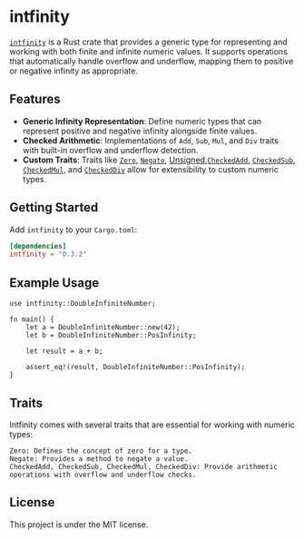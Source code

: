 # intfinity

[`intfinity`](https://github.com/samarthsoup/intfinity/blob/master/src/intfinity.rs) is a Rust crate that provides a generic type for representing and working with both finite and infinite numeric values. It supports operations that automatically handle overflow and underflow, mapping them to positive or negative infinity as appropriate.

## Features

- **Generic Infinity Representation**: Define numeric types that can represent positive and negative infinity alongside finite values.
- **Checked Arithmetic**: Implementations of `Add`, `Sub`, `Mul`, and `Div` traits with built-in overflow and underflow detection.
- **Custom Traits**: Traits like [`Zero`](https://github.com/samarthsoup/intfinity/blob/27a937e3e4aea0197783b634083f06d0a3fae59f/src/traits.rs#L1), [`Negate`](https://github.com/samarthsoup/intfinity/blob/27a937e3e4aea0197783b634083f06d0a3fae59f/src/traits.rs#L8), [Unsigned](https://github.com/samarthsoup/intfinity/blob/27a937e3e4aea0197783b634083f06d0a3fae59f/src/traits.rs#L30),[`CheckedAdd`](https://github.com/samarthsoup/intfinity/blob/27a937e3e4aea0197783b634083f06d0a3fae59f/src/traits.rs#L13), [`CheckedSub`](https://github.com/samarthsoup/intfinity/blob/27a937e3e4aea0197783b634083f06d0a3fae59f/src/traits.rs#L17), [`CheckedMul`](https://github.com/samarthsoup/intfinity/blob/27a937e3e4aea0197783b634083f06d0a3fae59f/src/traits.rs#L21), and [`CheckedDiv`](https://github.com/samarthsoup/intfinity/blob/27a937e3e4aea0197783b634083f06d0a3fae59f/src/traits.rs#L26) allow for extensibility to custom numeric types.

## Getting Started

Add `intfinity` to your `Cargo.toml`:

```toml
[dependencies]
intfinity = "0.3.2"
```

## Example Usage
```
use intfinity::DoubleInfiniteNumber;

fn main() {
    let a = DoubleInfiniteNumber::new(42);
    let b = DoubleInfiniteNumber::PosInfinity;
    
    let result = a + b;
    
    assert_eq!(result, DoubleInfiniteNumber::PosInfinity);
}
```

## Traits

Intfinity comes with several traits that are essential for working with numeric types:

    Zero: Defines the concept of zero for a type.
    Negate: Provides a method to negate a value.
    CheckedAdd, CheckedSub, CheckedMul, CheckedDiv: Provide arithmetic operations with overflow and underflow checks.

## License
This project is under the MIT license.



